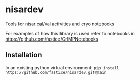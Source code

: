 # nisardev
Tools for nisar cal/val activities and cryo notebooks

For examples of how this library is used refer to notebooks in https://github.com/fastice/GrIMPNotebooks

## Installation

In an existing python virtual environment: `pip install https://github.com/fastice/nisardev.git@main`
